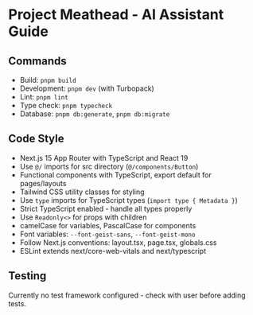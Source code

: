 # Project Meathead - AI Assistant Guide

## Commands
- Build: `pnpm build`
- Development: `pnpm dev` (with Turbopack)
- Lint: `pnpm lint`
- Type check: `pnpm typecheck`
- Database: `pnpm db:generate`, `pnpm db:migrate`

## Code Style
- Next.js 15 App Router with TypeScript and React 19
- Use `@/` imports for src directory (`@/components/Button`)
- Functional components with TypeScript, export default for pages/layouts
- Tailwind CSS utility classes for styling
- Use `type` imports for TypeScript types (`import type { Metadata }`)
- Strict TypeScript enabled - handle all types properly
- Use `Readonly<>` for props with children
- camelCase for variables, PascalCase for components
- Font variables: `--font-geist-sans`, `--font-geist-mono`
- Follow Next.js conventions: layout.tsx, page.tsx, globals.css
- ESLint extends next/core-web-vitals and next/typescript

## Testing
Currently no test framework configured - check with user before adding tests.